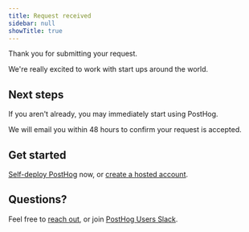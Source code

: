 ```yaml
---
title: Request received
sidebar: null
showTitle: true
---
```


Thank you for submitting your request.

We're really excited to work with start ups around the world.

## Next steps

If you aren't already, you may immediately start using PostHog.

We will email you within 48 hours to confirm your request is accepted.

## Get started

[Self-deploy PostHog](/docs/deployment) now, or [create a hosted account](https://app.posthog.com/signup).

## Questions?

Feel free to [reach out](/support), or join [PostHog Users Slack](https://join.slack.com/t/posthogusers/shared_invite/enQtOTY0MzU5NjAwMDY3LTc2MWQ0OTZlNjhkODk3ZDI3NDVjMDE1YjgxY2I4ZjI4MzJhZmVmNjJkN2NmMGJmMzc2N2U3Yjc3ZjI5NGFlZDQ).